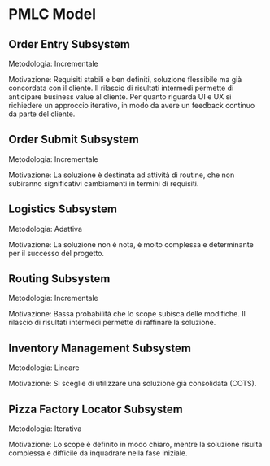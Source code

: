 # PMLC Model

## Order Entry Subsystem

Metodologia: Incrementale

Motivazione: Requisiti stabili e ben definiti, soluzione flessibile ma già concordata con il cliente.
Il rilascio di risultati intermedi permette di anticipare business value al cliente.
Per quanto riguarda UI e UX si richiedere un approccio iterativo, in modo da avere un 
feedback continuo da parte del cliente.

## Order Submit Subsystem

Metodologia: Incrementale

Motivazione: La soluzione è destinata ad attività di routine, che non subiranno significativi cambiamenti in termini di requisiti.

## Logistics Subsystem

Metodologia: Adattiva

Motivazione: La soluzione non è nota, è molto complessa e determinante per il successo del progetto.

## Routing Subsystem

Metodologia: Incrementale

Motivazione: Bassa probabilità che lo scope subisca delle modifiche.
Il rilascio di risultati intermedi permette di raffinare la soluzione.

## Inventory Management Subsystem

Metodologia: Lineare

Motivazione: Si sceglie di utilizzare una soluzione già consolidata (COTS).

## Pizza Factory Locator Subsystem

Metodologia: Iterativa
 
Motivazione: Lo scope è definito in modo chiaro, mentre la soluzione risulta complessa 
e difficile da inquadrare nella fase iniziale.
